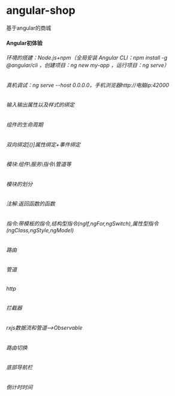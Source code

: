 # angular-shop
基于angular的商城
#### Angular初体验
###### 环境的搭建：Node.js+npm（全局安装 Angular CLI：npm install -g @angular/cli  ，创建项目：ng new my-app ，运行项目：ng serve）
###### 真机调试：ng serve --host 0.0.0.0，手机浏览器http://电脑ip:42000
###### 输入输出属性以及样式的绑定
###### 组件的生命周期
###### 双向绑定[()]属性绑定+事件绑定
###### 模块:组件\服务\指令\管道等
###### 模块的划分
###### 注解:返回函数的函数
###### 指令:带模板的指令,结构型指令(ngIf,ngFor,ngSwitch),属性型指令(ngClass,ngStyle,ngModel)
###### 路由
###### 管道
###### http
###### 拦截器
###### rxjs数据流和管道-->Observable
###### 路由切换
###### 底部导航栏
###### 倒计时时间
